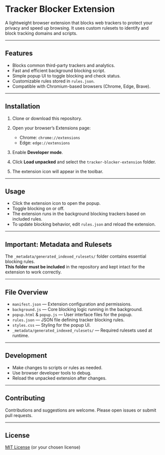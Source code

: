 # Tracker Blocker Extension

A lightweight browser extension that blocks web trackers to protect your privacy and speed up browsing. It uses custom rulesets to identify and block tracking domains and scripts.

---

## Features

- Blocks common third-party trackers and analytics.
- Fast and efficient background blocking script.
- Simple popup UI to toggle blocking and check status.
- Customizable rules stored in `rules.json`.
- Compatible with Chromium-based browsers (Chrome, Edge, Brave).

---

## Installation

1. Clone or download this repository.

2. Open your browser’s Extensions page:

   - Chrome: `chrome://extensions`
   - Edge: `edge://extensions`

3. Enable **Developer mode**.

4. Click **Load unpacked** and select the `tracker-blocker-extension` folder.

5. The extension icon will appear in the toolbar.

---

## Usage

- Click the extension icon to open the popup.
- Toggle blocking on or off.
- The extension runs in the background blocking trackers based on included rules.
- To update blocking behavior, edit `rules.json` and reload the extension.

---

## Important: Metadata and Rulesets

The `_metadata/generated_indexed_rulesets/` folder contains essential blocking rules.  
**This folder must be included** in the repository and kept intact for the extension to work correctly.

---

## File Overview

- `manifest.json` — Extension configuration and permissions.  
- `background.js` — Core blocking logic running in the background.  
- `popup.html` & `popup.js` — User interface files for the popup.  
- `rules.json` — JSON file defining tracker blocking rules.  
- `styles.css` — Styling for the popup UI.  
- `_metadata/generated_indexed_rulesets/` — Required rulesets used at runtime.

---

## Development

- Make changes to scripts or rules as needed.
- Use browser developer tools to debug.
- Reload the unpacked extension after changes.

---

## Contributing

Contributions and suggestions are welcome. Please open issues or submit pull requests.

---

## License

[MIT License](LICENSE) (or your chosen license)

